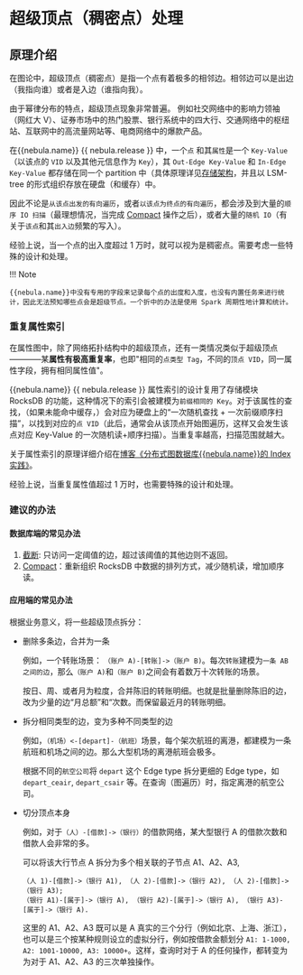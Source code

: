 # 超级顶点（稠密点）处理

## 原理介绍

在图论中，超级顶点（稠密点）是指一个点有着极多的相邻边。相邻边可以是出边（我指向谁）或者是入边（谁指向我）。

由于幂律分布的特点，超级顶点现象非常普遍。
例如社交网络中的影响力领袖（网红大 V）、证券市场中的热门股票、银行系统中的四大行、交通网络中的枢纽站、互联网中的高流量网站等、电商网络中的爆款产品。

在{{nebula.name}} {{ nebula.release }} 中，一个`点` 和其`属性`是一个 `Key-Value`（以该点的 `VID` 以及其他元信息作为 `Key`），其 `Out-Edge Key-Value` 和 `In-Edge Key-Value` 都存储在同一个 partition 中（具体原理详见[存储架构](../1.introduction/3.nebula-graph-architecture/4.storage-service.md)，并且以 LSM-tree 的形式组织存放在硬盘（和缓存）中。

因此不论是`从该点出发的有向遍历`，或者`以该点为终点的有向遍历`，都会涉及到大量的`顺序 IO 扫描`（最理想情况，当完成 [Compact](../8.service-tuning/compaction.md) 操作之后），或者大量的`随机 IO`（有关于`该点`和其`出入边`频繁的写入）。

经验上说，当一个点的出入度超过 1 万时，就可以视为是稠密点。需要考虑一些特殊的设计和处理。

!!! Note

    {{nebula.name}}中没有专用的字段来记录每个点的出度和入度，也没有内置任务来进行统计，因此无法预知哪些点会是超级节点。一个折中的办法是使用 Spark 周期性地计算和统计。

### 重复属性索引

在属性图中，除了网络拓扑结构中的超级顶点，还有一类情况类似于超级顶点————某**属性有极高重复率**，也即"相同的`点类型 Tag`，不同的`顶点 VID`，同一属性字段，拥有相同属性值"。

{{nebula.name}} {{ nebula.release }} 属性索引的设计复用了存储模块 RocksDB 的功能，这种情况下的索引会被建模为`前缀相同的 Key`。对于该属性的查找，（如果未能命中缓存，）会对应为硬盘上的“一次随机查找 + 一次前缀顺序扫描”，以找到对应的`点 VID`（此后，通常会从该顶点开始图遍历，这样又会发生该点对应 Key-Value 的一次随机读+顺序扫描）。当重复率越高，扫描范围就越大。

关于属性索引的原理详细介绍在[博客《分布式图数据库{{nebula.name}}的 Index 实践》](https://nebula-graph.com.cn/posts/how-indexing-works-in-nebula-graph/)。

经验上说，当重复属性值超过 1 万时，也需要特殊的设计和处理。

### 建议的办法

#### 数据库端的常见办法

1. [截断](../5.configurations-and-logs/1.configurations/4.storage-config.md): 只访问一定阈值的边，超过该阈值的其他边则不返回。
2. [Compact](../8.service-tuning/compaction.md)：重新组织 RocksDB 中数据的排列方式，减少随机读，增加顺序读。

#### 应用端的常见办法

根据业务意义，将一些超级顶点拆分：

- 删除多条边，合并为一条

  例如，一个转账场景： `（账户 A)-[转账]->（账户 B)`。每次`转账`建模为`一条 AB 之间的边`，那么`（账户 A)`和`（账户 B)`之间会有着数万十次转账的场景。

  按日、周、或者月为粒度，合并陈旧的转账明细。也就是批量删除陈旧的边，改为少量的边“月总额”和“次数。而保留最近月的转账明细。

- 拆分相同类型的边，变为多种不同类型的边

  例如，`（机场）<-[depart]-（航班）`场景，每个架次航班的离港，都建模为一条航班和机场之间的边。那么大型机场的离港航班会极多。

  根据不同的`航空公司`将 `depart` 这个 Edge type 拆分更细的 Edge type，如 `depart_ceair`, `depart_csair` 等。在查询（图遍历）时，指定离港的航空公司。

- 切分顶点本身

  例如，对于`（人）-[借款]->（银行）`的借款网络，某大型银行 A 的借款次数和借款人会非常的多。

  可以将该大行节点 A 拆分为多个相关联的子节点 A1、A2、A3,

  ```text
  （人 1)-[借款]->（银行 A1), （人 2)-[借款]->（银行 A2), （人 2)-[借款]->（银行 A3);
  （银行 A1)-[属于]->（银行 A), （银行 A2)-[属于]->（银行 A), （银行 A3)-[属于]->（银行 A).
  ```
  这里的 A1、A2、A3 既可以是 A 真实的三个分行（例如北京、上海、浙江），也可以是三个按某种规则设立的虚拟分行，例如按借款金额划分 `A1: 1-1000, A2: 1001-10000, A3: 10000+`。这样，查询时对于 A 的任何操作，都转变为为对于 A1、A2、A3 的三次单独操作。
